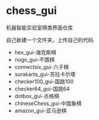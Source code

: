 # chess_gui
机器智能实验室棋类界面仓库

自己新建一个文件夹，上传自己的代码

- hex_gui-海克斯棋
- nogo_gui-不围棋
- connectsix_gui-六子棋
- surakarta_gui-苏拉卡尔塔
- checker100_gui-国跳100
- checker64_gui-国跳64
- dotbox_gui-点格棋
- chineseChess_gui-中国象棋
- amazon_gui-亚马逊棋
